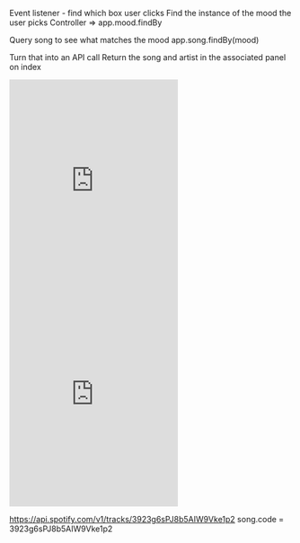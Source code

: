 Event listener - find which box user clicks
  Find the instance of the mood the user picks
    Controller => app.mood.findBy

  Query song to see what matches the mood
    app.song.findBy(mood)

  <!-- Select a song at random
    Method in song - app.song.random
      var random = app.mood.songs[Math.floor(Math.random()*items.length)] -->

  Turn that into an API call
  Return the song and artist in the associated panel on index




<iframe src="https://embed.spotify.com/?uri=spotify%3Atrack%3A" + song.code + "" width="300" height="380" frameborder="0" allowtransparency="true"></iframe>


<iframe src="https://embed.spotify.com/?uri=spotify%3Atrack%3A3923g6sPJ8b5AIW9Vke1p2" width="300" height="380" frameborder="0" allowtransparency="true"></iframe>

https://api.spotify.com/v1/tracks/3923g6sPJ8b5AIW9Vke1p2
song.code = 3923g6sPJ8b5AIW9Vke1p2